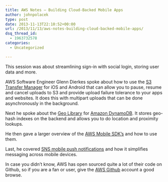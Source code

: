 ```yaml
---
title: AWS Notes – Building Cloud-Backed Mobile Apps
author: johnpolacek
type: post
date: 2013-11-13T22:10:52+00:00
url: /2013/11/13/aws-notes-building-cloud-backed-mobile-apps/
dsq_thread_id:
  - 1963732578
categories:
  - Uncategorized

---
```


This session was about streamlining sign-in with social login, storing user data and more.

AWS Software Engineer Glenn Dierkes spoke about how to use the [S3 Transfer Manager][1] for iOS and Android that can allow you to pause, resume and cancel uploads to S3 and provide upload failure tolerance to your apps and websites. It does this with multipart uploads that can be done asynchronously in the background.

Next he spoke about the [Geo Library][2] for [Amazon DynamoDB][3]. It stores geo-hash indexes on the backend and allows you to do location and proximity lookups.

He then gave a larger overview of the [AWS Mobile SDK’s][4] and how to use them.

Last, he covered [SNS mobile push notifications][5] and how it simplifies messaging across mobile devices.

In case you didn’t know, AWS has open sourced quite a lot of their code on Github, so if you are a fan or user, give the [AWS Github][6] account a good browse.

 [1]: http://docs.aws.amazon.com/AWSJavaSDK/latest/javadoc/com/amazonaws/services/s3/transfer/TransferManager.html
 [2]: https://github.com/awslabs/dynamodb-geo
 [3]: http://aws.amazon.com/dynamodb/
 [4]: http://mobile.awsblog.com/post/Tx1FWRIRDX5SU3R/New-AWS-Mobile-SDKs-Release-1-7-0
 [5]: http://aws.amazon.com/sns/
 [6]: https://github.com/aws/